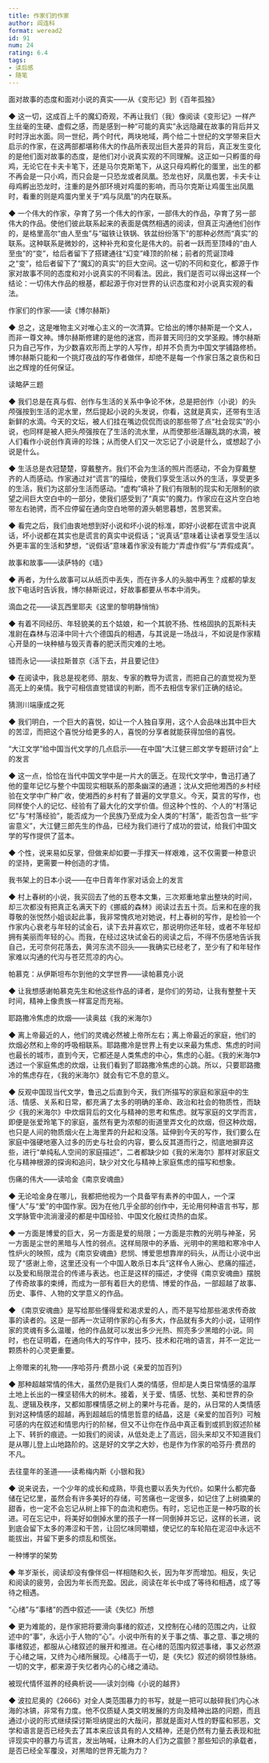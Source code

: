 ```yaml
---
title: 作家们的作家
author: 阎连科
format: weread2
id: 91
num: 24
rating: 6.4
tags:
- 读后感
- 随笔
---
```


面对故事的态度和面对小说的真实——从《变形记》到《百年孤独》

◆ 这一切，这成百上千的魔幻奇观，不再让我们（我）像阅读《变形记》一样产生丝毫的生硬、虚假之感，而是感到一种“可能的真实”永远隐藏在故事的背后并又时时浮出水面。同一世纪，两个时代，两块地域，两个给二十世纪的文学带来巨大启示的作家，在这两部都堪称伟大的作品所表现出巨大差异的背后，真正发生变化的是他们面对故事的态度，是他们对小说真实观的不同理解。这正如一只孵蛋的母鸡，无论它在卡夫卡笔下，还是马尔克斯笔下，从这只母鸡孵化的蛋里，出生的都不再会是一只小鸡，而只会是一只恐龙或者凤凰。恐龙也好，凤凰也罢，卡夫卡让母鸡孵出恐龙时，注重的是外部环境对鸡蛋的影响，而马尔克斯让鸡蛋生出凤凰时，看重的则是鸡蛋内里关于“鸡与凤凰”的内在联系。

◆ 一个伟大的作家，孕育了另一个伟大的作家，一部伟大的作品，孕育了另一部伟大的作品。使他们彼此联系起来的表面是偶然相遇的阅读，但真正沟通他们创作的，是格里高尔“由人至虫”与“磁铁让铁锅、铁盆纷纷落下”的那种必然而“真实”的联系。这种联系是微妙的，这种补充和变化是伟大的。前者一跃而至顶峰的“由人至虫”的“变”，给后者留下了搭建通往“幻变”峰顶的阶梯；前者的荒诞顶峰之“变”，给后者留下了“魔幻的真实”的巨大空间。这一切的不同和变化，都源于作家对故事不同的态度和对小说真实的不同看法。因此，我们是否可以得出这样一个结论：一切伟大作品的根基，都起源于你对世界的认识态度和对小说真实观的看法。


作家们的作家——读《博尔赫斯》

◆ 总之，这是唯物主义对唯心主义的一次清算。它给出的博尔赫斯是一个文人，而非一尊文神。博尔赫斯修建的是他的迷宫，而非普天同归的文学圣殿。博尔赫斯只为自己写作，为少数喜欢形而上学的人写作，却并不负责为中国文学铺路修桥。博尔赫斯只能和一个挑灯夜战的写作者做伴，却绝不是每一个作家日落之哀伤和日出之辉煌的任何保证。


读略萨三题

◆ 我们总是在真与假、创作与生活的关系中争论不休，总是把创作（小说）的头颅强按到生活的泥水里，然后提起小说的头发说，你看，这就是真实，还带有生活新鲜的水滴。今天的文坛，被人们挂在嘴边侃侃而谈的那些带了点“社会现实”的小说，也同样是被人把头颅强按在了生活的流水里，从而使那些活蹦乱跳的水滴，被人们看作小说创作真谛的珍珠；从而使人们又一次忘记了小说是什么，或想起了小说是什么。

◆ 生活总是衣冠楚楚，穿戴整齐。我们不会为生活的照片而感动，不会为穿戴整齐的人而感动。作家通过对“谎言”的描绘，使我们享受生活以外的生活，享受更多的生活，我们为这部分生活而感动。“虚构”填补了我们有限制的现实和无限制的欲望之间巨大空白中的一部分，使我们感受到了“真实”的魔力。作家应在这片空白地带左右驰骋，而不应停留在通向空白地带的源头朝思暮想，苦思冥索。

◆ 看完之后，我们由衷地想到好小说和坏小说的标准，即好小说都在谎言中说真话，坏小说都在其实也是谎言的真实中说假话；“说真话”意味着让读者享受生活以外更丰富的生活和梦想，“说假话”意味着作家没有能力“弄虚作假”与“弄假成真”。


故事和故事——读萨特的《墙》

◆ 再者，为什么故事可以从纸页中丢失，而在许多人的头脑中再生？成都的挚友放下电话时告诉我，博尔赫斯说过，好故事都要从书本中消失。


滴血之花——读瓦西里耶夫《这里的黎明静悄悄》

◆ 有着不同经历、年轻貌美的五个姑娘，和一个其貌不扬、性格固执的瓦斯科夫准尉在森林与沼泽中同十六个德国兵的相遇，与其说是一场战斗，不如说是作家精心开垦的一块种植与毁灭青春的肥沃而灾难的土地。


错而永记——读拉斯普京《活下去，并且要记住》

◆ 在阅读中，我总是视老师、朋友、专家的教导为谎言，而把自己的直觉视为至高无上的亲情。我宁可相信直觉错误的判断，而不去相信专家们正确的结论。


猜测川端康成之死

◆ 我们明白，一个巨大的喜悦，如让一个人独自享用，这个人会品味出其中巨大的苦涩，而把这个喜悦分给更多的人，喜悦的分享者就能获得加倍的喜悦。


“大江文学”给中国当代文学的几点启示——在中国“大江健三郎文学专题研讨会”上的发言

◆ 这一点，恰恰在当代中国文学中是一片大的匮乏。在现代文学中，鲁迅打通了他的童年记忆与整个中国现实相联系的那条幽深的通道；沈从文把他湘西的乡村经验在文学中广种广收，使湘西的乡村有了普遍的文学意义。今天，莫言的写作，也同样使个人的记忆、经验有了最大化的文学价值。但这种个性的、个人的“村落记忆”与“村落经验”，能否成为一个民族乃至成为全人类的“村落”，能否包含一些“宇宙意义”，大江健三郎先生的作品，已经为我们进行了成功的尝试，给我们中国文学的写作提供了蓝本。

◆ 个性，说来易如反掌，但做来却如要一手撑天一样艰难，这不仅需要一种意识的坚持，更需要一种创造的才情。


我书架上的日本小说——在中日青年作家对话会上的发言

◆ 村上春树的小说，我买回去了他的五卷本文集，三次郑重地拿出整块的时间，却三次都没有把真正名满天下的《挪威的森林》阅读过去五十页。后来和在座的我尊敬的张悦然小姐谈起此事，我非常愧疚地对她说，村上春树的写作，是检验一个作家内心衰老与年轻的试金石，读下去并喜欢它，那说明你还年轻，或者不年轻却拥有美丽而年轻的心。而我，在经过这块试金石的阅读之后，不得不伤感地告诉我自己，无可奈何花落去，黄河东流不回头——我确实已经老了，至少有了和年轻作家难以沟通的代沟与苍茫荒凉的内心。


帕慕克：从伊斯坦布尔到他的文学世界——读帕慕克小说

◆ 让我想感谢帕慕克先生和他这些作品的译者，是你们的劳动，让我有整整十天时间，精神上像贵族一样富足而充裕。


耶路撒冷焦虑的炊烟——读奥兹《我的米海尔》

◆   离上帝最近的人，他们的灵魂必然被上帝所左右；离上帝最近的家庭，他们的炊烟必然和上帝的呼吸相联系。耶路撒冷是世界上有史以来最为焦虑、焦虑的时间也最长的城市，直到今天，它都还是人类焦虑的中心，焦虑的心脏。《我的米海尔》透过一个家庭焦虑的炊烟，让我们看到了耶路撒冷焦虑的心跳。所以，只要耶路撒冷的焦虑存在，《我的米海尔》就会有它不息的意义。

◆ 反观中国现当代文学，鲁迅之后直到今天，我们所描写的家庭和家庭中的生活、情感、关系和日常，都充满了太多的明确的革命、政治和社会的物质性，而缺少《我的米海尔》中炊烟背后的文化与精神的思考和焦虑。就写家庭的文学而言，即便是张爱玲笔下的家庭，虽然有更为浓郁的街道里弄文化的炊烟，但这种炊烟，也只是人间的物质烟火在上海里弄的升起和没落。延伸到今天的写作，我们要么在家庭中强硬地塞入过多的历史与社会的内容，要么反其道而行之，彻底地摒弃这些，进行“单纯私人空间的家庭描述”，二者都缺少如《我的米海尔》那样对家庭文化与精神根源的探询和追问，缺少对文化与精神上家庭焦虑的描写和想象。


伤痛的伟大——读哈金《南京安魂曲》

◆ 无论哈金身在哪儿，我都把他视为一个具备罕有素养的中国人，一个深懂“人”与“爱”的中国作家。因为在他几乎全部的创作中，无论用何种语言书写，那文学脉管中流淌漫浸的都是中国经验、中国文化殷红烫热的血浆。

◆ 一方面是博爱的巨大，另一方面是爱的局限；一方面是宗教的光明与神圣，另一方面是尘世的黑暗与人性的弱点。这样局限中的矛盾、光明中的黑暗和寒冷中人性炉火的映照，成为《南京安魂曲》悲悯、博爱思想靠岸的码头，从而让小说中出现了“感谢上帝，这里还没有一个中国人敢杀日本兵”这样令人揪心、悲痛的描述，以及爱和局限混合的传递与表达。也正是这样的描述，才使得《南京安魂曲》摆脱了传奇故事的束缚，而成为一部有着巨大的悲情、博爱的作品，一部超越了故事、历史、事件、人物的文学意义的作品。

◆ 《南京安魂曲》是写给那些懂得爱和渴求爱的人，而不是写给那些渴求传奇故事的读者的。这是一部再一次证明作家的心有多大，作品就有多大的小说，证明作家的灵魂有多么温暖，他的作品就可以发出多少光热、照亮多少黑暗的小说。同时，也在证明着，在通向伟大的写作中，技巧、技术和花哨的语言，并不一定比一颗质朴的心灵更重要。


上帝赠来的礼物——序哈芬丹·费昂小说《亲爱的加百列》

◆ 那种超越常情的伟大，虽然仍是我们人类的情感，但却是人类日常情感的温厚土地上长出的一棵坚韧伟大的树木。接着，关于爱、情感、忧愁、美和世界的杂乱、逻辑及秩序，又都如那棵情感之树上的果叶与花香。是的，从日常的人类情感到对这种情感的超越，再到超越后的情思哲意的结晶，这是《亲爱的加百列》可触可感的内在叙述和情思内行的阶梯，但又不让你在作品中真正看到或抓到叙述阶梯上下、转折的痕迹。一如我们的阅读，从低处走上了高远，回头来却又不知道我们是从哪儿登上山地路阶的。这是好的文学之大妙，也是作为作家的哈芬丹·费昂的不凡。


去往童年的圣道——读希梅内斯《小银和我》

◆ 说来说去，一个少年的成长和成熟，毕竟也要以丢失为代价。如果什么都完备储在记忆里，虽然会有许多美好的存储，可苦痛也一定很多，如记住了上树摘果的甜香，也一定不会忘记从树上摔下的血流和疤伤。有时，忘记也正是一种巧取的长进。可在忘记中，将美好如倒掉水里的孩子一样一同倒掉并忘记，这样的长进，说到底会留下太多的滞涩和干苦，让回忆味同嚼蜡，使记忆的车轮陷在泥沼中永远不能拔出，并留下更多的烦乱和慌张。


一种博学的架势

◆ 年岁渐长，阅读却没有像伴侣一样相随和久长，因为年岁而增加。相反，失记和阅读的疲劳，会因为年长而充盈。因此，阅读在年长中成了等待和相遇，成了等待之相遇。


“心绪”与“事绪”的西中叙述——读《失忆》所想

◆ 更为难能的，是作家把将要滑向事绪的叙述，又控制在心绪的范围之内，让叙述中的“事”，永远小于人物的“心”。小说中所有的关于事之情、事之意、事之境的事绪叙述，都服从心绪叙述的展开和推进。在心绪的范围内叙述事绪，事又必然源于心绪之端，又终为心绪所展现。心绪高于一切，是《失忆》叙述的纲领性脉络。一切的文字，都来源于失忆者内心的心绪之涌动。


被现代情怀滋养的经典析说——读刘剑梅《小说的越界》

◆ 波拉尼奥的《2666》对全人类范围暴力的书写，就是一把可以敲碎我们内心冰海的冰镐，非常有力度。他不仅质疑人类文明发展的方向及精神出路的问题，而且通过小说的形式继续探讨斯坦纳提出的大哉问，那就是面对人性的野蛮和邪恶，文学和语言是否已经失去了其本来应该具有的人文精神，还是仍然有力量去表现和批评现实中的暴力与谎言，发出呐喊，让麻木的人们为之震颤？那些知识的承载者，是否已经全军覆没，对黑暗的世界无能为力？
